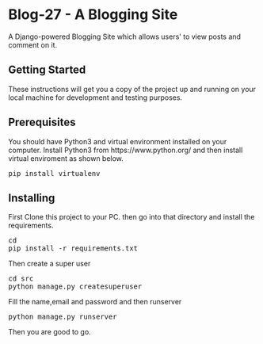 <h1>Blog-27 - A Blogging Site
</h1>
A Django-powered Blogging Site which allows users' to view posts and comment on it.

<h2>Getting Started</h2>
These instructions will get you a copy of the project up and running on your local machine for development and testing purposes.

<h2>Prerequisites</h2>
You should have Python3 and virtual environment installed on your computer. Install Python3 from https://www.python.org/ and then install virtual enviroment as shown below.
<pre>
pip install virtualenv
</pre>
<h2>
Installing
</h2>
First Clone this project to your PC.
then go into that directory and install the requirements.
<pre>
cd 
pip install -r requirements.txt
</pre>

Then create a super user
<pre>
cd src
python manage.py createsuperuser
</pre>

Fill the name,email and password and then runserver
<pre>
python manage.py runserver
</pre>

Then you are good to go.
